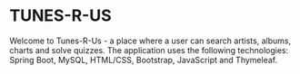 # TUNES-R-US
Welcome to Tunes-R-Us - a place where a user can search artists, albums, charts and solve quizzes.
The application uses the following technologies: Spring Boot, MySQL, HTML/CSS, Bootstrap, JavaScript and Thymeleaf.
